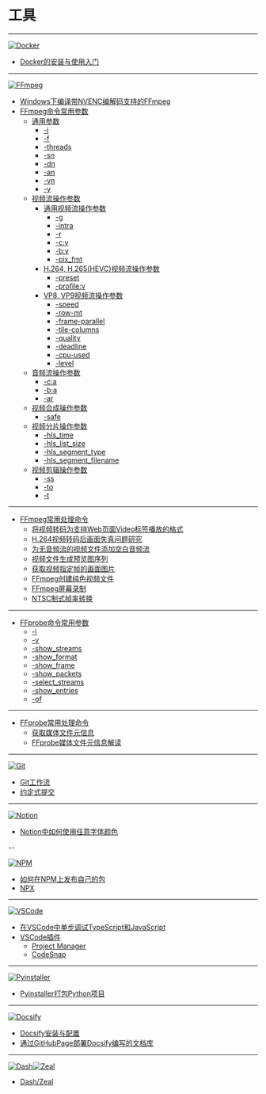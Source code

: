 # 工具

---

[![Docker](./Docker/images/title.png ":size=200")](/repository/Tools/Docker/README.md#docker)
  - [Docker的安装与使用入门](/repository/Tools/Docker/docs/Docker的安装与使用入门.md#Docker的安装与使用入门)

---

[![FFmpeg](./FFmpeg/images/title.jpg ":size=200")](/repository/Tools/FFmpeg/README.md#ffmpeg)
  - [Windows下编译带NVENC编解码支持的FFmpeg](/repository/Tools/FFmpeg/docs/Windows下编译带NVENC编解码支持的FFmpeg.md#windows下编译支持nvenc编码器的ffmpeg)
  - [FFmpeg命令常用参数](/repository/Tools/FFmpeg/docs/FFmpeg命令常用参数.md#FFmpeg命令常用参数)
    - [通用参数](/repository/Tools/FFmpeg/docs/Common/README.md#通用参数)
      - [-i](/repository/Tools/FFmpeg/docs/Common/-i.md#i)
      - [-f](/repository/Tools/FFmpeg/docs/Common/-f.md#f)
      - [-threads](/repository/Tools/FFmpeg/docs/Common/-threads.md#threads)
      - [-sn](/repository/Tools/FFmpeg/docs/Common/-sn.md#sn)
      - [-dn](/repository/Tools/FFmpeg/docs/Common/-dn.md#dn)
      - [-an](/repository/Tools/FFmpeg/docs/Common/-an.md#an)
      - [-vn](/repository/Tools/FFmpeg/docs/Common/-vn.md#vn)
      - [-y](/repository/Tools/FFmpeg/docs/Common/-y.md#y)
    - [视频流操作参数](/repository/Tools/FFmpeg/docs/VideoStream/README.md#视频流操作参数)
      - [通用视频流操作参数](/repository/Tools/FFmpeg/docs/VideoStream/Common/README.md#通用视频流操作参数)
        - [-g](/repository/Tools/FFmpeg/docs/VideoStream/Common/-g.md#g)
        - [-intra](/repository/Tools/FFmpeg/docs/VideoStream/Common/-intra.md#intra)
        - [-r](/repository/Tools/FFmpeg/docs/VideoStream/Common/-r.md#r)
        - [-c:v](/repository/Tools/FFmpeg/docs/VideoStream/Common/-c_v.md#cv)
        - [-b:v](/repository/Tools/FFmpeg/docs/VideoStream/Common/-b_v.md#bv)
        - [-pix_fmt](/repository/Tools/FFmpeg/docs/VideoStream/Common/-pix_fmt.md#pix_fmt)
      - [H.264, H.265(HEVC)视频流操作参数](/repository/Tools/FFmpeg/docs/VideoStream/H.26x/README.md#h264-h265hevc视频流操作参数)
        - [-preset](/repository/Tools/FFmpeg/docs/VideoStream/H.26x/-preset.md#preset)
        - [-profile:v](/repository/Tools/FFmpeg/docs/VideoStream/H.26x/-profile_v.md#profilev)
      - [VP8, VP9视频流操作参数](/repository/Tools/FFmpeg/docs/VideoStream/VPx/README.md#vp8-vp9视频流操作参数)
        - [-speed](/repository/Tools/FFmpeg/docs/VideoStream/VPx/-speed.md#speed)
        - [-row-mt](/repository/Tools/FFmpeg/docs/VideoStream/VPx/-row-mt.md#row-mt)
        - [-frame-parallel](/repository/Tools/FFmpeg/docs/VideoStream/VPx/-frame-parallel.md#frame-parallel)
        - [-tile-columns](/repository/Tools/FFmpeg/docs/VideoStream/VPx/-tile-columns.md#tile-columns)
        - [-quality](/repository/Tools/FFmpeg/docs/VideoStream/VPx/-quality.md#quality)
        - [-deadline](/repository/Tools/FFmpeg/docs/VideoStream/VPx/-deadline.md#deadline)
        - [-cpu-used](/repository/Tools/FFmpeg/docs/VideoStream/VPx/-cpu-used.md#cpu-used)
        - [-level](/repository/Tools/FFmpeg/docs/VideoStream/VPx/-level.md#level)
    - [音频流操作参数](/repository/Tools/FFmpeg/docs/AudioStream/README.md#音频流操作参数)
      - [-c:a](/repository/Tools/FFmpeg/docs/AudioStream/-c_a.md#c_a)
      - [-b:a](/repository/Tools/FFmpeg/docs/AudioStream/-b_a.md#b_a)
      - [-ar](/repository/Tools/FFmpeg/docs/AudioStream/-ar.md#ar)
    - [视频合成操作参数](/repository/Tools/FFmpeg/docs/Composite/README.md#视频合成操作参数)
      - [-safe](/repository/Tools/FFmpeg/docs/Composite/-safe.md#safe)
    - [视频分片操作参数](/repository/Tools/FFmpeg/docs/Segment/README.md#视频分片操作参数)
      - [-hls_time](/repository/Tools/FFmpeg/docs/Segment/-hls_time.md#hls_time)
      - [-hls_list_size](/repository/Tools/FFmpeg/docs/Segment/-hls_list_size.md#hls_list_size)
      - [-hls_segment_type](/repository/Tools/FFmpeg/docs/Segment/-hls_segment_type.md#hls_segment_type)
      - [-hls_segment_filename](/repository/Tools/FFmpeg/docs/Segment/-hls_segment_filename.md#hls_segment_filename)
    - [视频剪辑操作参数](/repository/Tools/FFmpeg/docs/Clipping/README.md#视频剪辑操作参数)
      - [-ss](/repository/Tools/FFmpeg/docs/Clipping/-ss.md#ss)
      - [-to](/repository/Tools/FFmpeg/docs/Clipping/-to.md#to)
      - [-t](/repository/Tools/FFmpeg/docs/Clipping/-t.md#t)
  
  ---
  
  - [FFmpeg常用处理命令](/repository/Tools/FFmpeg/docs/FFmpeg常用处理命令.md#ffmpeg常用处理命令)
    - [将视频转码为支持Web页面Video标签播放的格式](/repository/Tools/FFmpeg/docs/Commands/将视频转码为支持Web页面Video标签播放的格式.md#将视频转码为支持web页面video标签播放的格式)
    - [H.264视频转码后画面失真问题研究](/repository/Tools/FFmpeg/docs/H.264视频转码后画面失真问题研究.md#h264视频转码后画面失真问题研究)
    - [为无音频流的视频文件添加空白音频流](/repository/Tools/FFmpeg/docs/Commands/为无音频流的视频文件添加空白音频流.md#为无音频流的视频文件添加空白音频流)
    - [视频文件生成预览图序列](/repository/Tools/FFmpeg/docs/Commands/视频文件生成预览图序列.md#视频文件生成预览图序列)
    - [获取视频指定帧的画面图片](/repository/Tools/FFmpeg/docs/Commands/获取视频指定帧的画面图片.md#获取视频指定帧的画面图片)
    - [FFmpeg创建纯色视频文件](/repository/Tools/FFmpeg/docs/FFmpeg创建纯色视频文件.md#ffmpeg创建纯色视频文件)
    - [FFmpeg屏幕录制](/repository/Tools/FFmpeg/docs/FFmpeg屏幕录制.md#ffmpeg屏幕录制)
    - [NTSC制式帧率转换](/repository/Tools/FFmpeg/docs/NTSC制式帧率转换.md#ntsc制式帧率转换)
  
  ---
  
  - [FFprobe命令常用参数](/repository/Tools/FFmpeg/docs/FFprobe命令常用参数.md#FFprobe命令常用参数)
    - [-i](/repository/Tools/FFmpeg/docs/FFprobe/-i.md#i)
    - [-v](/repository/Tools/FFmpeg/docs/FFprobe/-v.md#v)
    - [-show_streams](/repository/Tools/FFmpeg/docs/FFprobe/-show_streams.md#show_streams)
    - [-show_format](/repository/Tools/FFmpeg/docs/FFprobe/-show_format.md#show_format)
    - [-show_frame](/repository/Tools/FFmpeg/docs/FFprobe/-show_frames.md#show_frame)
    - [-show_packets](/repository/Tools/FFmpeg/docs/FFprobe/-show_packets.md#show_packets)
    - [-select_streams](/repository/Tools/FFmpeg/docs/FFprobe/-select_streams.md#select_streams)
    - [-show_entries](/repository/Tools/FFmpeg/docs/FFprobe/-show_entries.md#show_entries)
    - [-of](/repository/Tools/FFmpeg/docs/FFprobe/-of.md#of)
  
  ---
  
  - [FFprobe常用处理命令](/repository/Tools/FFmpeg/docs/FFprobe常用处理命令.md#ffprobe常用处理命令)
    - [获取媒体文件元信息](/repository/Tools/FFmpeg/docs/Commands/获取媒体文件元信息.md#获取媒体文件元信息)
    - [FFprobe媒体文件元信息解读](/repository/Tools/FFmpeg/docs/FFprobe媒体文件元信息解读.md)

---

[![Git](./Git/images/title.png ":size=200")](/repository/Tools/Git/README.md#git)
  - [Git工作流](/repository/Tools/Git/docs/Gitflow.md#GitWorkflow)
  - [约定式提交](/repository/Tools/Git/docs/ConventionalCommits.md#约定式提交)

---

[![Notion](./Notion/images/title.webp ":size=200")](/repository/Tools/Notion/README.md#notion)
  - [Notion中如何使用任意字体颜色](/repository/Tools/Notion/Notion中如何使用任意字体颜色.md#notion中如何使用任意字体颜色)

--

[![NPM](./NPM/images/title.jpg ":size=200")](/repository/Tools/NPM/README.md#npm)
  - [如何在NPM上发布自己的包](/repository/Tools/NPM/如何在NPM上发布自己的包.md#如何在NPM上发布自己的包)
  - [NPX](/repository/Tools/NPM/docs/NPX.md#NPX)

---

[![VSCode](./VSCode/images/title.png ":size=200")](/repository/Tools/VSCode/README.md#vscode)
  - [在VSCode中单步调试TypeScript和JavaScript](/repository/Tools/VSCode/在VSCode中单步调试TypeScript和JavaScript.md#在vscode中单步调试typescript)
  - [VSCode插件](/repository/Tools/VSCode/docs/Plugins/README.md#vscode-插件)
    - [Project Manager](/repository/Tools/VSCode/docs/Plugins/ProjectManager.md#projectmanager)
    - [CodeSnap](/repository/Tools/VSCode/docs/Plugins/CodeSnap.md#codesnap)

---

[![Pyinstaller](./Pyinstaller/images/title.jpg ":size=200")](/repository/Tools/Pyinstaller/README.md#pyinstaller)
  - [Pyinstaller打包Python项目](/repository/Tools/Pyinstaller/Pyinstaller打包Python项目.md#pyinstaller打包python项目)

---

[![Docsify](./Docsify/images/title.png ":size=200")](/repository/Tools/Docsify/README.md#docsify)
  - [Docsify安装与配置](/repository/Tools/Docsify/docs/Docsify安装与配置.md#Docsify安装与配置)
  - [通过GitHubPage部署Docsify编写的文档库](/repository/Tools/Docsify/docs/通过GitHubPage部署Docsify编写的文档库.md#通过GitHubPage部署Docsify编写的文档库)

---

[![Dash](./Dash_Zeal/images/dash.png ":size=100")![Zeal](./Dash_Zeal/images/zeal.png ":size=100")](/repository/Tools/Dash_Zeal/README.md#dashzeal)
- [Dash/Zeal](/repository/Tools/Dash_Zeal/README.md#dashzeal)